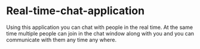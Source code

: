# Real-time-chat-application
Using this application you can chat with people in the real time.
At the same time multiple people can join in the chat window along with you and you can communicate with them any time any where.
